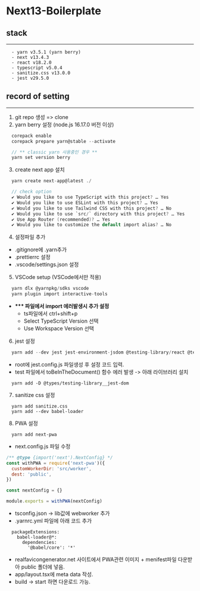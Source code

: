 # Next13-Boilerplate

## stack

---

```
  - yarn v3.5.1 (yarn berry)
  - next v13.4.3
  - react v18.2.0
  - typescript v5.0.4
  - sanitize.css v13.0.0
  - jest v29.5.0
```

## record of setting

---

1. git repo 생성 => clone
2. yarn berry 설정 (node.js 16.17.0 버전 이상)

```c
  corepack enable
  corepack prepare yarn@stable --activate

  // ** classic yarn 사용중인 경우 **
  yarn set version berry
```

3. create next app 설치

```c
  yarn create next-app@latest ./

  // check option
  ✔ Would you like to use TypeScript with this project? … Yes
  ✔ Would you like to use ESLint with this project? … Yes
  ✔ Would you like to use Tailwind CSS with this project? … No
  ✔ Would you like to use `src/` directory with this project? … Yes
  ✔ Use App Router (recommended)? … Yes
  ✔ Would you like to customize the default import alias? … No
```

4. 설정파일 추가

- .gitignore에 .yarn추가
- .prettierrc 설정
- .vscode/settings.json 설정

5. VSCode setup (VSCode에서만 적용)

```c
  yarn dlx @yarnpkg/sdks vscode
  yarn plugin import interactive-tools
```

- <b> \*\*\* 파일에서 import 에러발생시 추가 설정 </b>
  - ts파일에서 ctrl+shift+p
  - Select TypeScript Version 선택
  - Use Workspace Version 선택

6. jest 설정

```c
  yarn add --dev jest jest-environment-jsdom @testing-library/react @testing-library/jest-dom
```

- root에 jest.config.js 파일생성 후 설정 코드 입력.
- test 파일에서 toBeInTheDocument() 함수 에러 발생 -> 아래 라이브러리 설치

```
  yarn add -D @types/testing-library__jest-dom
```

7. sanitize css 설정

```
  yarn add sanitize.css
  yarn add --dev babel-loader
```

8. PWA 설정

```
  yarn add next-pwa
```

- next.config.js 파일 수정

```js
/** @type {import('next').NextConfig} */
const withPWA = require('next-pwa')({
  customWorkerDir: 'src/worker',
  dest: 'public',
})

const nextConfig = {}

module.exports = withPWA(nextConfig)
```

- tsconfig.json -> lib값에 webworker 추가
- .yarnrc.yml 파일에 아래 코드 추가

```
  packageExtensions:
    babel-loader@*:
      dependencies:
        '@babel/core': '*'
```

- realfavicongenerator.net 사이트에서 PWA관련 이미지 + menifest파일 다운받아 public 폴더에 넣음.
- app/layout.tsx에 meta data 작성.
- build -> start 하면 다운로드 가능.
